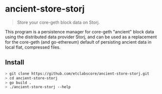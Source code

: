 # ancient-store-storj
> Store your core-geth block data on Storj.

This program is a persistence manager for core-geth "ancient" block data using the distributed data provider Storj,
and can be used as a replacement for the core-geth (and go-ethereum) default of persisting ancient data in local flat, compressed files.

## Install

```sh
> git clone https://github.com/etclabscore/ancient-store-storj.git
> cd ancient-store-storj
> go build .
> ./ancient-store-storj --help
```



